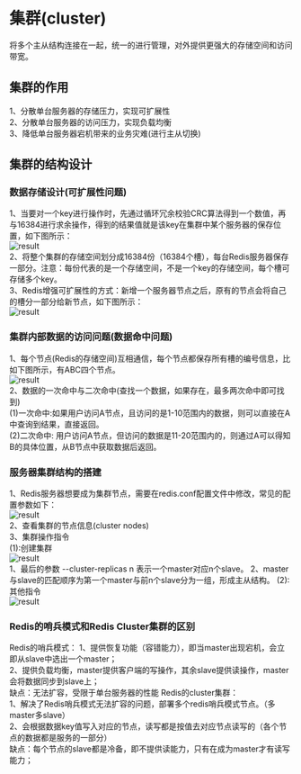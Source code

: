 # 集群(cluster)  
将多个主从结构连接在一起，统一的进行管理，对外提供更强大的存储空间和访问带宽。  
## 集群的作用  
1、分散单台服务器的存储压力，实现可扩展性  
2、分散单台服务器的访问压力，实现负载均衡  
3、降低单台服务器宕机带来的业务灾难(进行主从切换)  
## 集群的结构设计  
### 数据存储设计(可扩展性问题)  
1、当要对一个key进行操作时，先通过循环冗余校验CRC算法得到一个数值，再与16384进行求余操作，得到的结果值就是该key在集群中某个服务器的保存位置，如下图所示：  
![result](https://static01.imgkr.com/temp/ea7bc4082de44629ae98733d19c8031f.png)  
2、将整个集群的存储空间划分成16384份（16384个槽），每台Redis服务器保存一部分。注意：每份代表的是一个存储空间，不是一个key的存储空间，每个槽可存储多个key。  
3、Redis增强可扩展性的方式：新增一个服务器节点之后，原有的节点会将自己的槽分一部分给新节点，如下图所示：  
![result](https://static01.imgkr.com/temp/cc343861246b469c8ed4c0f6b571f6d0.png)  
### 集群内部数据的访问问题(数据命中问题)  
1、每个节点(Redis的存储空间)互相通信，每个节点都保存所有槽的编号信息，比如下图所示，有ABC四个节点。  
![result](https://static01.imgkr.com/temp/e1b82ddd2cf34ac9977672eb8320d4c9.png)  
2、数据的一次命中与二次命中(查找一个数据，如果存在，最多两次命中即可找到)  
(1)一次命中:如果用户访问A节点，且访问的是1-10范围内的数据，则可以直接在A中查询到结果，直接返回。  
(2)二次命中: 用户访问A节点，但访问的数据是11-20范围内的，则通过A可以得知B的具体位置，从B节点中获取数据后返回。   
###  服务器集群结构的搭建  
1、Redis服务器想要成为集群节点，需要在redis.conf配置文件中修改，常见的配置参数如下：  
![result](https://static01.imgkr.com/temp/4e3f8d60085440a18214563056f04c88.png)  
2、查看集群的节点信息(cluster nodes)  
3、集群操作指令  
(1):创建集群  
![result](https://static01.imgkr.com/temp/406ee1d1865a4ace8826ec0c02834628.png)  
1、最后的参数 --cluster-replicas n 表示一个master对应n个slave。
2、master与slave的匹配顺序为第一个master与前n个slave分为一组，形成主从结构。
(2):其他指令  
![result](https://static01.imgkr.com/temp/86e87e9a3ec14c7894510dd06f2bb72d.png)  
### Redis的哨兵模式和Redis Cluster集群的区别  
Redis的哨兵模式：
1、提供恢复功能（容错能力），即当master出现宕机，会立即从slave中选出一个master；   
2、提供负载均衡，master提供客户端的写操作，其余slave提供读操作，master会将数据同步到slave上；    
缺点：无法扩容，受限于单台服务器的性能
Redis的cluster集群：  
1、解决了Redis哨兵模式无法扩容的问题，部署多个redis哨兵模式节点。（多master多slave）  
2、会根据数据key值写入对应的节点，读写都是按值去对应节点读写的（各个节点的数据都是服务的一部分）  
缺点：每个节点的slave都是冷备，即不提供读能力，只有在成为master才有读写能力；  


